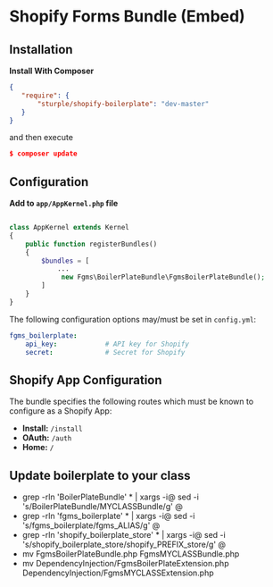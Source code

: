 # Shopify Forms Bundle (Embed)

## Installation

**Install With Composer**

```json
{
   "require": {
       "sturple/shopify-boilerplate": "dev-master"
   }
}

```

and then execute

```json
$ composer update
```


## Configuration

**Add to ```app/AppKernel.php``` file**

```php

class AppKernel extends Kernel
{
    public function registerBundles()
    {
        $bundles = [
            ...
             new Fgms\BoilerPlateBundle\FgmsBoilerPlateBundle();
        ]
    }
}

```

The following configuration options may/must be set in `config.yml`:

```yaml
fgms_boilerplate:
    api_key:            # API key for Shopify
    secret:             # Secret for Shopify
```

## Shopify App Configuration

The bundle specifies the following routes which must be known to configure as a Shopify App:

- **Install:** `/install`
- **OAuth:** `/auth`
- **Home:** `/`




## Update boilerplate to your class


* grep -rln 'BoilerPlateBundle' * | xargs -i@ sed -i 's/BoilerPlateBundle/MYCLASSBundle/g' @
* grep -rln 'fgms_boilerplate' * | xargs -i@ sed -i 's/fgms_boilerplate/fgms_ALIAS/g' @
* grep -rln 'shopify_boilerplate_store' * | xargs -i@ sed -i 's/shopify_boilerplate_store/shopify_PREFIX_store/g' @
* mv FgmsBoilerPlateBundle.php FgmsMYCLASSBundle.php
* mv DependencyInjection/FgmsBoilerPlateExtension.php DependencyInjection/FgmsMYCLASSExtension.php

